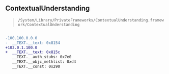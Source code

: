 ## ContextualUnderstanding

> `/System/Library/PrivateFrameworks/ContextualUnderstanding.framework/ContextualUnderstanding`

```diff

-100.100.0.0.0
-  __TEXT.__text: 0x8154
+103.0.1.100.0
+  __TEXT.__text: 0x815c
   __TEXT.__auth_stubs: 0x7e0
   __TEXT.__objc_methlist: 0xd4
   __TEXT.__const: 0x290

```
